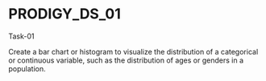 # PRODIGY_DS_01

Task-01

Create a bar chart or histogram to visualize the distribution of a categorical or continuous variable, such as the distribution of ages or genders in a population.
